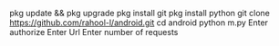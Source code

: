 pkg update && pkg upgrade
pkg install git
pkg install python
git clone https://github.com/rahool-l/android.git
cd android
python m.py
Enter authorize
Enter Url
Enter number of requests 
